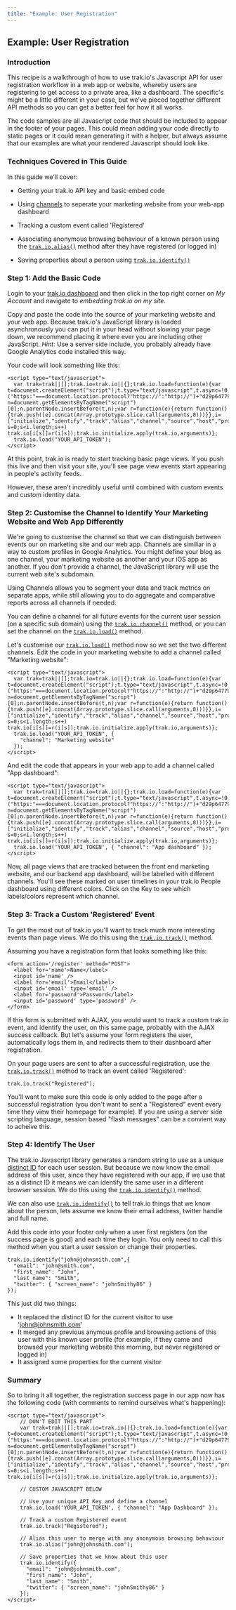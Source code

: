 ```yaml
---
title: "Example: User Registration"
---
```


Example: User Registration
----------------------------------

### Introduction

This recipe is a walkthrough of how to use trak.io's Javascript API for user registration workflow in a web app or website, whereby users are registering to get access to a private area, like a dashboard. The specific's might be a little different in your case, but we've pieced together different API methods so you can get a better feel for how it all works.

The code samples are all Javascript code that should be included to appear in the footer of your pages. This could mean adding your code directly to static pages or it could mean generating it with a helper, but always assume that our examples are what your rendered Javascript should look like.

### Techniques Covered in This Guide

In this guide we'll cover:

-   Getting your trak.io API key and basic embed code

-   Using [channels](/channel.html) to seperate your marketing website from your web-app dashboard

-   Tracking a custom event called 'Registered'

-   Associating anonymous browsing behaviour of a known person using the [`trak.io.alias()`](/alias.html) method after they have registered (or logged in)

-   Saving properties about a person using [`trak.io.identify()`](/identify.html)

### Step 1: Add the Basic Code

Login to your <a href='https://dash.trak.io/sign_in' target='_blank'>trak.io dashboard</a> and then click in the top right corner on *My Account* and navigate to *embedding trak.io on my site*.

Copy and paste the code into the source of your marketing website and your web app. Because trak.io's JavaScript library is loaded asynchronously you can put it in your head without slowing your page down, we recommend placing it where ever you are including other JavaScript.  *Hint:* Use a server side include, you probably already have Google Analytics code installed this way.

Your code will look something like this:

    <script type="text/javascript">
      var trak=trak||[];trak.io=trak.io||{};trak.io.load=function(e){var t=document.createElement("script");t.type="text/javascript",t.async=!0,t.src=("https:"===document.location.protocol?"https://":"http://")+"d29p64779x43zo.cloudfront.net/v1/trak.io.min.js";var n=document.getElementsByTagName("script")[0];n.parentNode.insertBefore(t,n);var r=function(e){return function(){trak.push([e].concat(Array.prototype.slice.call(arguments,0)))}},i=["initialize","identify","track","alias","channel","source","host","protocol","page_view"];for(var s=0;s<i.length;s++) trak.io[i[s]]=r(i[s]);trak.io.initialize.apply(trak.io,arguments)};
      trak.io.load("YOUR_API_TOKEN");
    </script>

At this point, trak.io is ready to start tracking basic page views. If you push this live and then visit your site, you'll see page view events start appearing in people's activity feeds.

However, these aren't incredibly useful until combined with custom events and custom identity data.

### Step 2: Customise the Channel to Identify Your Marketing Website and Web App Differently

We're going to customise the channel so that we can distinguish between events our on marketing site and our web app. Channels are similiar in a way to custom profiles in Google Analytics. You might define your blog as one channel, your marketing website as another and your iOS app as another. If you don't provide a channel, the JavaScript library will use the current web site's subdomain.

Using Channels allows you to segment your data and track metrics on separate apps, while still allowing you to do aggregate and comparative reports across all channels if needed.

You can define a channel for all future events for the current user session (on a specific sub domain) using the [`trak.io.channel()`](/channel.html) method, or you can set the channel on the [`trak.io.load()`](/javascript.html#channel) method.

Let's customise our [`trak.io.load()`](/javascript.html) method now so we set the two different channels. Edit the code in your marketing website to add a channel called "Marketing website":

    <script type="text/javascript">
      var trak=trak||[];trak.io=trak.io||{};trak.io.load=function(e){var t=document.createElement("script");t.type="text/javascript",t.async=!0,t.src=("https:"===document.location.protocol?"https://":"http://")+"d29p64779x43zo.cloudfront.net/v1/trak.io.min.js";var n=document.getElementsByTagName("script")[0];n.parentNode.insertBefore(t,n);var r=function(e){return function(){trak.push([e].concat(Array.prototype.slice.call(arguments,0)))}},i=["initialize","identify","track","alias","channel","source","host","protocol","page_view"];for(var s=0;s<i.length;s++) trak.io[i[s]]=r(i[s]);trak.io.initialize.apply(trak.io,arguments)};
      trak.io.load("YOUR_API_TOKEN", {
        "channel": "Marketing website"
      });
    </script>

And edit the code that appears in your web app to add a channel called "App dashboard":

    <script type="text/javascript">
      var trak=trak||[];trak.io=trak.io||{};trak.io.load=function(e){var t=document.createElement("script");t.type="text/javascript",t.async=!0,t.src=("https:"===document.location.protocol?"https://":"http://")+"d29p64779x43zo.cloudfront.net/v1/trak.io.min.js";var n=document.getElementsByTagName("script")[0];n.parentNode.insertBefore(t,n);var r=function(e){return function(){trak.push([e].concat(Array.prototype.slice.call(arguments,0)))}},i=["initialize","identify","track","alias","channel","source","host","protocol","page_view"];for(var s=0;s<i.length;s++) trak.io[i[s]]=r(i[s]);trak.io.initialize.apply(trak.io,arguments)};
      trak.io.load('YOUR_API_TOKEN', { "channel": "App dashboard" });
    </script>

Now, all page views that are tracked between the front end marketing website, and our backend app dashboard, will be labelled with different channels. You'll see these marked on user timelines in your trak.io People dashboard using different colors. Click on the Key to see which labels/colors represent which channel.

### Step 3: Track a Custom 'Registered' Event

To get the most out of trak.io you'll want to track much more interesting events than page views. We do this using the [`trak.io.track()`](/track.html) method.

Assuming you have a registration form that looks something like this:

    <form action='/register' method="POST">
      <label for='name'>Name</label>
      <input id='name' />
      <label for='email'>Email</label>
      <input id='email' type='email' />
      <label for='password'>Password</label>
      <input id='password' type='password' />
    </form>

If this form is submitted with AJAX, you would want to track a custom trak.io event, and identify the user, on this same page, probably with the AJAX success callback. But let's assume your form registers the user, automatically logs them in, and redirects them to their dashboard after registration.

On your page users are sent to after a successful registration, use the [`trak.io.track()`](/track.html) method to track an event called 'Registered':

    trak.io.track("Registered");

You'll want to make sure this code is only added to the page after a successful registration (you don't want to sent a "Registered" event every time they view their homepage for example). If you are using a server side scripting language, session based "flash messages" can be a convient way to acheive this.

### Step 4: Identify The User

The trak.io Javascript library generates a random string to use as a unique <a href='/distinct_id.html'>distinct ID</a> for each user session. But because we now know the email address of this user, since they have registered with our app, if we use that as a distinct ID it means we can identify the same user in a different browser session. We do this using the [`trak.io.identify()`](/identify.html) method.

We can also use [`trak.io.identify()`](/identify.html) to tell trak.io things that we know about the person, lets assume we know their email address, twitter handle and full name.

Add this code into your footer only when a user first registers (on the success page is good) and each time they login. You only need to call this method when you start a user session or change their properties.

    trak.io.identify("john@johnsmith.com",{
      "email": "john@smith.com",
      "first_name": "John",
      "last_name": "Smith",
      "twitter": { "screen_name": "johnSmithy86" }
    });

This just did two things:

 * It replaced the distinct ID for the current visitor to use 'john@johnsmith.com'
 * It merged any previous anymous profile and browsing actions of this user with this known user profile (for example, if they came and browsed your marketing website this morning, but never registered or logged in)
 * It assigned some properties for the current visitor

### Summary

So to bring it all together, the registration success page in our app now has the following code (with comments to remind ourselves what's happening):

    <script type="text/javascript">
        // DON'T EDIT THIS PART
        var trak=trak||[];trak.io=trak.io||{};trak.io.load=function(e){var t=document.createElement("script");t.type="text/javascript",t.async=!0,t.src=("https:"===document.location.protocol?"https://":"http://")+"d29p64779x43zo.cloudfront.net/v1/trak.io.min.js";var n=document.getElementsByTagName("script")[0];n.parentNode.insertBefore(t,n);var r=function(e){return function(){trak.push([e].concat(Array.prototype.slice.call(arguments,0)))}},i=["initialize","identify","track","alias","channel","source","host","protocol","page_view"];for(var s=0;s<i.length;s++) trak.io[i[s]]=r(i[s]);trak.io.initialize.apply(trak.io,arguments)};

        // CUSTOM JAVASCRIPT BELOW

        // Use your unique API Key and define a channel
        trak.io.load('YOUR_API_TOKEN', { "channel": "App Dashboard" });

        // Track a custom Registered event
        trak.io.track("Registered");

        // Alias this user to merge with any anonymous browsing behaviour
        trak.io.alias("john@johnsmith.com");

        // Save properties that we know about this user
        trak.io.identify({
          "email": "john@johnsmith.com",
          "first_name": "John",
          "last_name": "Smith",
          "twitter": { "screen_name": "johnSmithy86" }
        });
    </script>

